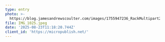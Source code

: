 ```yaml
---
type: entry
photo: >-
  https://blog.jamesandrewscoulter.com/images/1755947236_RackMultipart20250823-117-6s2zbp.jpeg
file: IMG_1025.jpeg
date: '2025-08-23T11:18:20.744Z'
client_id: 'https://micropublish.net/'
---
```


